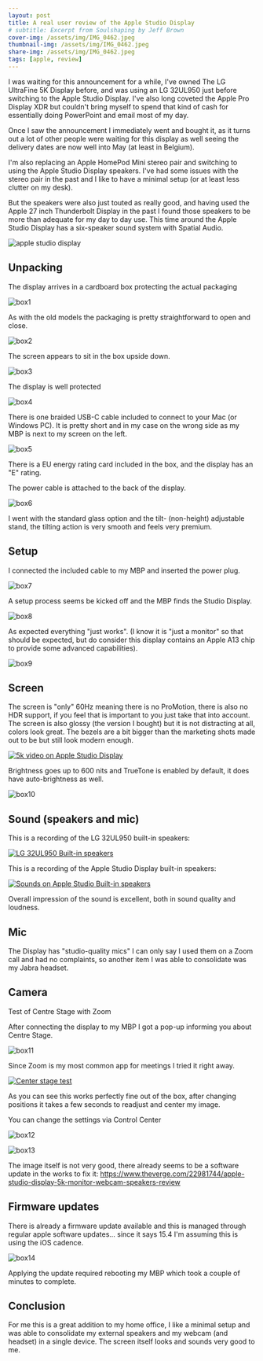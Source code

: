 ```yaml
---
layout: post
title: A real user review of the Apple Studio Display
# subtitle: Excerpt from Soulshaping by Jeff Brown
cover-img: /assets/img/IMG_0462.jpeg
thumbnail-img: /assets/img/IMG_0462.jpeg
share-img: /assets/img/IMG_0462.jpeg
tags: [apple, review]
---
```


I was waiting for this announcement for a while, I've owned The LG UltraFine 5K Display before, and was using an LG 32UL950 just before switching to the Apple Studio Display. I've also long coveted the Apple Pro Display XDR but couldn't bring myself to spend that kind of cash for essentially doing PowerPoint and email most of my day.

Once I saw the announcement I immediately went and bought it, as it turns out a lot of other people were waiting for this display as well seeing the delivery dates are now well into May (at least in Belgium).

I'm also replacing an Apple HomePod Mini stereo pair and switching to using the Apple Studio Display speakers. I've had some issues with the stereo pair in the past and I like to have a minimal setup (or at least less clutter on my desk).

But the speakers were also just touted as really good, and having used the Apple 27 inch Thunderbolt Display in the past I found those speakers to be more than adequate for my day to day use. This time around the Apple Studio Display has a six-speaker sound system with Spatial Audio.

![apple studio display](/assets/img/image.png)

## Unpacking

The display arrives in a cardboard box protecting the actual packaging

![box1](/assets/img/IMG_0447.jpeg)

As with the old models the packaging is pretty straightforward to open and close.

![box2](/assets/img/IMG_0448.jpeg)

The screen appears to sit in the box upside down.

![box3](/assets/img/IMG_0450.jpeg)

The display is well protected

![box4](/assets/img/IMG_0451.jpeg)

There is one braided USB-C cable included to connect to your Mac (or Windows PC). It is pretty short and in my case on the wrong side as my MBP is next to my screen on the left.

![box5](/assets/img/IMG_0453.jpeg)

There is a EU energy rating card included in the box, and the display has an "E" rating.

The power cable is attached to the back of the display.

![box6](/assets/img/IMG_0456.jpeg)

I went with the standard glass option and the tilt- (non-height) adjustable stand, the tilting action is very smooth and feels very premium.

## Setup

I connected the included cable to my MBP and inserted the power plug.

![box7](/assets/img/IMG_0458.jpeg)

A setup process seems be kicked off and the MBP finds the Studio Display.

![box8](/assets/img/IMG_0460.jpeg)

As expected everything "just works". (I know it is "just a monitor" so that should be expected, but do consider this display contains an Apple A13 chip to provide some advanced capabilities).

![box9](/assets/img/IMG_0461-1.jpeg)

## Screen

The screen is "only" 60Hz meaning there is no ProMotion, there is also no HDR support, if you feel that is important to you just take that into account. The screen is also glossy (the version I bought) but it is not distracting at all, colors look great. The bezels are a bit bigger than the marketing shots made out to be but still look modern enough.

[![5k video on Apple Studio Display](http://img.youtu.be/vi/oPrcCeKyl0s/0.jpg)](https://youtu.be/oPrcCeKyl0s)

Brightness goes up to 600 nits and TrueTone is enabled by default, it does have auto-brightness as well.

![box10](/assets/img/Screenshot-2022-03-18-at-10.31.32.png)

## Sound (speakers and mic)

This is a recording of the LG 32UL950 built-in speakers:

[![LG 32UL950 Built-in speakers](http://img.youtu.be/vi/s16aNQr3kTQ/0.jpg)](https://youtu.be/s16aNQr3kTQ)

This is a recording of the Apple Studio Display built-in speakers:

[![Sounds on Apple Studio Built-in speakers](http://img.youtu.be/vi/153s1JlAQqY/0.jpg)](https://youtu.be/153s1JlAQqY)

Overall impression of the sound is excellent, both in sound quality and loudness.

## Mic

The Display has "studio-quality mics" I can only say I used them on a Zoom call and had no complaints, so another item I was able to consolidate was my Jabra headset.

## Camera

Test of Centre Stage with Zoom

After connecting the display to my MBP I got a pop-up informing you about Centre Stage.

![box11](/assets/img/Screenshot-2022-03-18-at-10.34.14.png)

Since Zoom is my most common app for meetings I tried it right away.

[![Center stage test](http://img.youtu.be/vi/VqrELcgY1oE/0.jpg)](https://youtu.be/VqrELcgY1oE)

As you can see this works perfectly fine out of the box, after changing positions it takes a few seconds to readjust and center my image.

You can change the settings via Control Center

![box12](/assets/img/Screenshot-2022-03-18-at-10.56.46.png)

![box13](/assets/img/Screenshot-2022-03-18-at-10.56.53.png) 

The image itself is not very good, there already seems to be a software update in the works to fix it: https://www.theverge.com/22981744/apple-studio-display-5k-monitor-webcam-speakers-review

## Firmware updates

There is already a firmware update available and this is managed through regular apple software updates... since it says 15.4 I'm assuming this is using the iOS cadence.

![box14](/assets/img/Screenshot-2022-03-18-at-14.38.49.png) 

Applying the update required rebooting my MBP which took a couple of minutes to complete.

## Conclusion

For me this is a great addition to my home office, I like a minimal setup and was able to consolidate my external speakers and my webcam (and headset) in a single device. The screen itself looks and sounds very good to me.